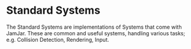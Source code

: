 # Standard Systems

The Standard Systems are implementations of Systems that come with JamJar. These
are common and useful systems, handling various tasks; e.g. Collision Detection,
Rendering, Input.